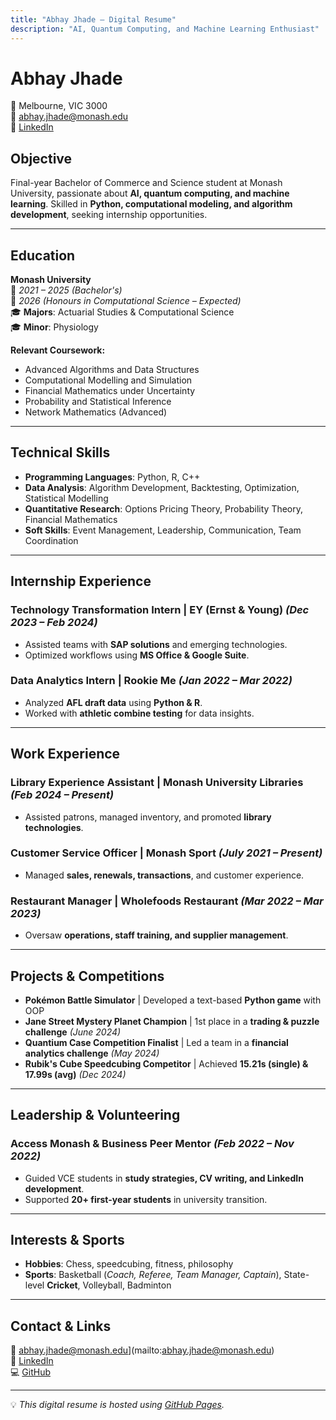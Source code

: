 ```yaml
---
title: "Abhay Jhade – Digital Resume"
description: "AI, Quantum Computing, and Machine Learning Enthusiast"
---
```


# **Abhay Jhade**
📍 Melbourne, VIC 3000  
📧 [abhay.jhade@monash.edu](mailto:abhay.jhade@monash.edu)  
🔗 [LinkedIn](https://www.linkedin.com/in/abhayjhade/)  

## **Objective**
Final-year Bachelor of Commerce and Science student at Monash University, passionate about **AI, quantum computing, and machine learning**. Skilled in **Python, computational modeling, and algorithm development**, seeking internship opportunities.

---

## **Education**
**Monash University**  
📅 *2021 – 2025 (Bachelor's)*  
📅 *2026 (Honours in Computational Science – Expected)*  
🎓 **Majors**: Actuarial Studies & Computational Science  
🎓 **Minor**: Physiology  

**Relevant Coursework:**
- Advanced Algorithms and Data Structures  
- Computational Modelling and Simulation  
- Financial Mathematics under Uncertainty  
- Probability and Statistical Inference  
- Network Mathematics (Advanced)  

---

## **Technical Skills**
- **Programming Languages**: Python, R, C++  
- **Data Analysis**: Algorithm Development, Backtesting, Optimization, Statistical Modelling  
- **Quantitative Research**: Options Pricing Theory, Probability Theory, Financial Mathematics  
- **Soft Skills**: Event Management, Leadership, Communication, Team Coordination  

---

## **Internship Experience**
### **Technology Transformation Intern** | EY (Ernst & Young) *(Dec 2023 – Feb 2024)*
- Assisted teams with **SAP solutions** and emerging technologies.
- Optimized workflows using **MS Office & Google Suite**.

### **Data Analytics Intern** | Rookie Me *(Jan 2022 – Mar 2022)*
- Analyzed **AFL draft data** using **Python & R**.
- Worked with **athletic combine testing** for data insights.

---

## **Work Experience**
### **Library Experience Assistant** | Monash University Libraries *(Feb 2024 – Present)*
- Assisted patrons, managed inventory, and promoted **library technologies**.

### **Customer Service Officer** | Monash Sport *(July 2021 – Present)*
- Managed **sales, renewals, transactions**, and customer experience.

### **Restaurant Manager** | Wholefoods Restaurant *(Mar 2022 – Mar 2023)*
- Oversaw **operations, staff training, and supplier management**.

---

## **Projects & Competitions** 
- **Pokémon Battle Simulator** | Developed a text-based **Python game** with OOP  
- **Jane Street Mystery Planet Champion** | 1st place in a **trading & puzzle challenge** *(June 2024)*  
- **Quantium Case Competition Finalist** | Led a team in a **financial analytics challenge** *(May 2024)*  
- **Rubik's Cube Speedcubing Competitor** | Achieved **15.21s (single) & 17.99s (avg)** *(Dec 2024)*  

---

## **Leadership & Volunteering**
### **Access Monash & Business Peer Mentor** *(Feb 2022 – Nov 2022)*
- Guided VCE students in **study strategies, CV writing, and LinkedIn development**.
- Supported **20+ first-year students** in university transition.

---

## **Interests & Sports**
- **Hobbies**: Chess, speedcubing, fitness, philosophy  
- **Sports**: Basketball (*Coach, Referee, Team Manager, Captain*), State-level **Cricket**, Volleyball, Badminton  

---

## **Contact & Links**
📧 abhay.jhade@monash.edu](mailto:abhay.jhade@monash.edu)  
🔗 [LinkedIn](https://www.linkedin.com/in/abhayjhade/)  
💻 [GitHub](https://github.com/abhayjhade)  

---

💡 *This digital resume is hosted using [GitHub Pages](https://pages.github.com/).*
